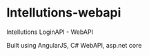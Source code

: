 # Intellutions-webapi
Intellutions LoginAPI - WebAPI

Built using AngularJS, C# WebAPI, asp.net core
